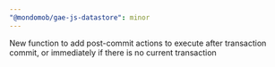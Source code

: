 ```yaml
---
"@mondomob/gae-js-datastore": minor
---
```


New function to add post-commit actions to execute after transaction commit, or immediately if there is no current transaction
